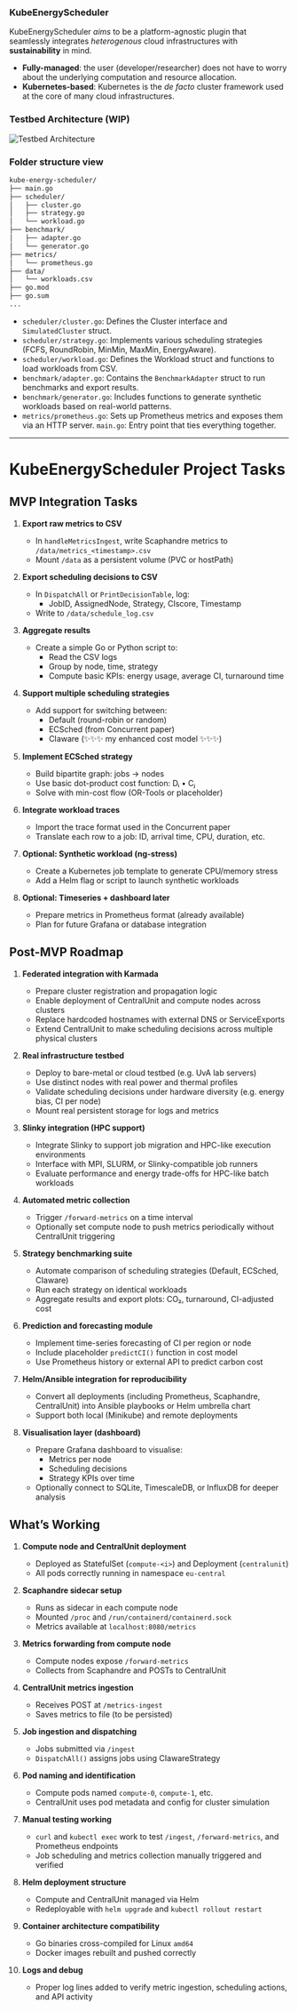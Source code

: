 ### KubeEnergyScheduler
KubeEnergyScheduler *aims* to be a platform-agnostic plugin that seamlessly integrates *heterogenous* cloud infrastructures with **sustainability** in mind.

- **Fully-managed**: the user (developer/researcher) does not have to worry about the underlying computation and resource allocation.
- **Kubernetes-based**: Kubernetes is the *de facto* cluster framework used at the core of many cloud infrastructures.

### Testbed Architecture (WIP)
![Testbed Architecture](assets/testbed_architecture.png)

### Folder structure view
```txt
kube-energy-scheduler/
├── main.go
├── scheduler/
│   ├── cluster.go
│   ├── strategy.go
│   └── workload.go
├── benchmark/
│   ├── adapter.go
│   └── generator.go
├── metrics/
│   └── prometheus.go
├── data/
│   └── workloads.csv
├── go.mod
├── go.sum
...
```

- `scheduler/cluster.go`: Defines the Cluster interface and `SimulatedCluster` struct.
- `scheduler/strategy.go`: Implements various scheduling strategies (FCFS, RoundRobin, MinMin, MaxMin, EnergyAware).
- `scheduler/workload.go`: Defines the Workload struct and functions to load workloads from CSV.
- `benchmark/adapter.go`: Contains the `BenchmarkAdapter` struct to run benchmarks and export results.
- `benchmark/generator.go`: Includes functions to generate synthetic workloads based on real-world patterns.
- `metrics/prometheus.go`: Sets up Prometheus metrics and exposes them via an HTTP server.
`main.go`: Entry point that ties everything together.

---
# KubeEnergyScheduler Project Tasks

## MVP Integration Tasks

1. **Export raw metrics to CSV**
   - In `handleMetricsIngest`, write Scaphandre metrics to `/data/metrics_<timestamp>.csv`
   - Mount `/data` as a persistent volume (PVC or hostPath)

2. **Export scheduling decisions to CSV**
   - In `DispatchAll` or `PrintDecisionTable`, log:
     - JobID, AssignedNode, Strategy, CIscore, Timestamp
   - Write to `/data/schedule_log.csv`

3. **Aggregate results**
   - Create a simple Go or Python script to:
     - Read the CSV logs
     - Group by node, time, strategy
     - Compute basic KPIs: energy usage, average CI, turnaround time

4. **Support multiple scheduling strategies**
   - Add support for switching between:
     - Default (round-robin or random)
     - ECSched (from Concurrent paper)
     - CIaware (✨✨✨ my enhanced cost model ✨✨✨)

5. **Implement ECSched strategy**
   - Build bipartite graph: jobs → nodes
   - Use basic dot-product cost function: Dᵢ • Cⱼ
   - Solve with min-cost flow (OR-Tools or placeholder)

6. **Integrate workload traces**
   - Import the trace format used in the Concurrent paper
   - Translate each row to a job: ID, arrival time, CPU, duration, etc.

7. **Optional: Synthetic workload (ng-stress)**
   - Create a Kubernetes job template to generate CPU/memory stress
   - Add a Helm flag or script to launch synthetic workloads

8. **Optional: Timeseries + dashboard later**
   - Prepare metrics in Prometheus format (already available)
   - Plan for future Grafana or database integration


## Post-MVP Roadmap

1. **Federated integration with Karmada**
   - Prepare cluster registration and propagation logic
   - Enable deployment of CentralUnit and compute nodes across clusters
   - Replace hardcoded hostnames with external DNS or ServiceExports
   - Extend CentralUnit to make scheduling decisions across multiple physical clusters

2. **Real infrastructure testbed**
   - Deploy to bare-metal or cloud testbed (e.g. UvA lab servers)
   - Use distinct nodes with real power and thermal profiles
   - Validate scheduling decisions under hardware diversity (e.g. energy bias, CI per node)
   - Mount real persistent storage for logs and metrics

3. **Slinky integration (HPC support)**
   - Integrate Slinky to support job migration and HPC-like execution environments
   - Interface with MPI, SLURM, or Slinky-compatible job runners
   - Evaluate performance and energy trade-offs for HPC-like batch workloads

4. **Automated metric collection**
   - Trigger `/forward-metrics` on a time interval
   - Optionally set compute node to push metrics periodically without CentralUnit triggering

5. **Strategy benchmarking suite**
   - Automate comparison of scheduling strategies (Default, ECSched, CIaware)
   - Run each strategy on identical workloads
   - Aggregate results and export plots: CO₂, turnaround, CI-adjusted cost

6. **Prediction and forecasting module**
   - Implement time-series forecasting of CI per region or node
   - Include placeholder `predictCI()` function in cost model
   - Use Prometheus history or external API to predict carbon cost

7. **Helm/Ansible integration for reproducibility**
   - Convert all deployments (including Prometheus, Scaphandre, CentralUnit) into Ansible playbooks or Helm umbrella chart
   - Support both local (Minikube) and remote deployments

8. **Visualisation layer (dashboard)**
   - Prepare Grafana dashboard to visualise:
     - Metrics per node
     - Scheduling decisions
     - Strategy KPIs over time
   - Optionally connect to SQLite, TimescaleDB, or InfluxDB for deeper analysis


## What’s Working

1. **Compute node and CentralUnit deployment**
   - Deployed as StatefulSet (`compute-<i>`) and Deployment (`centralunit`)
   - All pods correctly running in namespace `eu-central`

2. **Scaphandre sidecar setup**
   - Runs as sidecar in each compute node
   - Mounted `/proc` and `/run/containerd/containerd.sock`
   - Metrics available at `localhost:8080/metrics`

3. **Metrics forwarding from compute node**
   - Compute nodes expose `/forward-metrics`
   - Collects from Scaphandre and POSTs to CentralUnit

4. **CentralUnit metrics ingestion**
   - Receives POST at `/metrics-ingest`
   - Saves metrics to file (to be persisted)

5. **Job ingestion and dispatching**
   - Jobs submitted via `/ingest`
   - `DispatchAll()` assigns jobs using CIawareStrategy

6. **Pod naming and identification**
   - Compute pods named `compute-0`, `compute-1`, etc.
   - CentralUnit uses pod metadata and config for cluster simulation

7. **Manual testing working**
   - `curl` and `kubectl exec` work to test `/ingest`, `/forward-metrics`, and Prometheus endpoints
   - Job scheduling and metrics collection manually triggered and verified

8. **Helm deployment structure**
   - Compute and CentralUnit managed via Helm
   - Redeployable with `helm upgrade` and `kubectl rollout restart`

9. **Container architecture compatibility**
   - Go binaries cross-compiled for Linux `amd64`
   - Docker images rebuilt and pushed correctly

10. **Logs and debug**
    - Proper log lines added to verify metric ingestion, scheduling actions, and API activity

